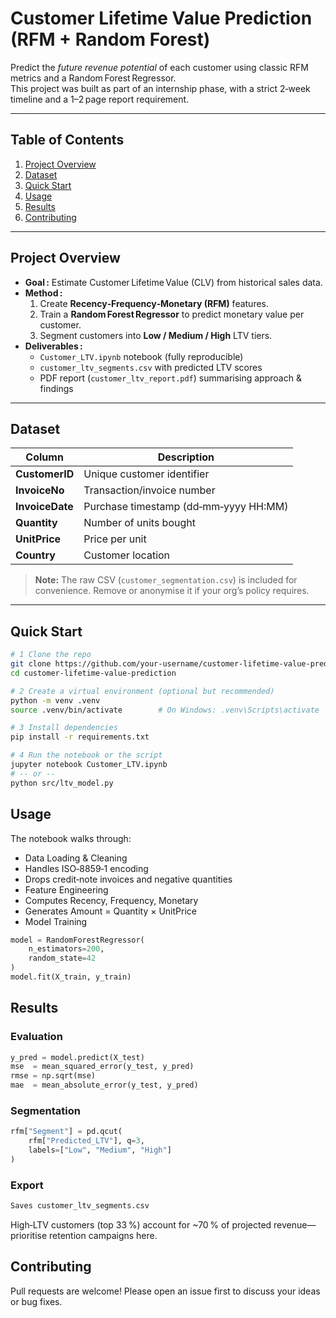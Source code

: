 # Customer Lifetime Value Prediction (RFM + Random Forest)

Predict the *future revenue potential* of each customer using classic RFM metrics and a Random Forest Regressor.  
This project was built as part of an internship phase, with a strict 2‑week timeline and a 1–2 page report requirement.

---

## Table of Contents
1. [Project Overview](#project-overview)
2. [Dataset](#dataset)
3. [Quick Start](#quick-start)
4. [Usage](#usage)
5. [Results](#results)
6. [Contributing](#contributing)

---

## Project Overview
- **Goal :** Estimate Customer Lifetime Value (CLV) from historical sales data.  
- **Method :**  
  1. Create **Recency‑Frequency‑Monetary (RFM)** features.  
  2. Train a **Random Forest Regressor** to predict monetary value per customer.  
  3. Segment customers into **Low / Medium / High** LTV tiers.  
- **Deliverables :**  
  - `Customer_LTV.ipynb` notebook (fully reproducible)  
  - `customer_ltv_segments.csv` with predicted LTV scores  
  - PDF report (`customer_ltv_report.pdf`) summarising approach & findings  

---

## Dataset
| Column          | Description                              |
|-----------------|------------------------------------------|
| **CustomerID**  | Unique customer identifier               |
| **InvoiceNo**   | Transaction/invoice number               |
| **InvoiceDate** | Purchase timestamp (dd‑mm‑yyyy HH:MM)    |
| **Quantity**    | Number of units bought                   |
| **UnitPrice**   | Price per unit                           |
| **Country**     | Customer location                        |

> **Note:** The raw CSV (`customer_segmentation.csv`) is included for convenience. Remove or anonymise it if your org’s policy requires.

---

## Quick Start
```bash
# 1️ Clone the repo
git clone https://github.com/your‑username/customer‑lifetime‑value‑prediction.git
cd customer‑lifetime‑value‑prediction

# 2️ Create a virtual environment (optional but recommended)
python -m venv .venv
source .venv/bin/activate        # On Windows: .venv\Scripts\activate

# 3️ Install dependencies
pip install -r requirements.txt

# 4️ Run the notebook or the script
jupyter notebook Customer_LTV.ipynb
# ‑‑ or ‑‑
python src/ltv_model.py
```

## Usage
The notebook walks through:

- Data Loading & Cleaning
- Handles ISO‑8859‑1 encoding
- Drops credit‑note invoices and negative quantities
- Feature Engineering
- Computes Recency, Frequency, Monetary
- Generates Amount = Quantity × UnitPrice
- Model Training

```python
model = RandomForestRegressor(
    n_estimators=200,
    random_state=42
)
model.fit(X_train, y_train)
```

## Results
### Evaluation

```python
y_pred = model.predict(X_test)
mse  = mean_squared_error(y_test, y_pred)
rmse = np.sqrt(mse)
mae  = mean_absolute_error(y_test, y_pred)
```

### Segmentation

```python
rfm["Segment"] = pd.qcut(
    rfm["Predicted_LTV"], q=3,
    labels=["Low", "Medium", "High"]
)
```

### Export
```bash
Saves customer_ltv_segments.csv
```
High‑LTV customers (top 33 %) account for ~70 % of projected revenue—prioritise retention campaigns here.

## Contributing
Pull requests are welcome! Please open an issue first to discuss your ideas or bug fixes.

